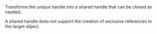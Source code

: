 Transforms the unique handle into a shared handle that can be cloned as needed.

A shared handle does not support the creation of exclusive references to the target object.